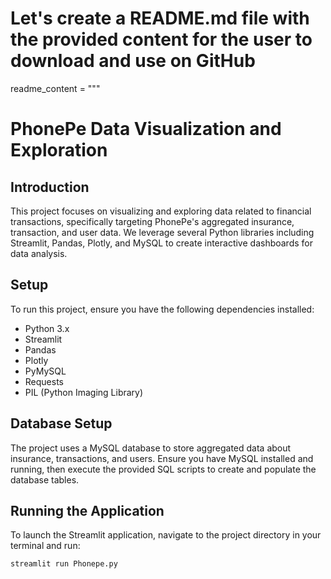 # Let's create a README.md file with the provided content for the user to download and use on GitHub

readme_content = """
# PhonePe Data Visualization and Exploration

## Introduction
This project focuses on visualizing and exploring data related to financial transactions, specifically targeting PhonePe's aggregated insurance, transaction, and user data. We leverage several Python libraries including Streamlit, Pandas, Plotly, and MySQL to create interactive dashboards for data analysis.

## Setup
To run this project, ensure you have the following dependencies installed:
- Python 3.x
- Streamlit
- Pandas
- Plotly
- PyMySQL
- Requests
- PIL (Python Imaging Library)

## Database Setup
The project uses a MySQL database to store aggregated data about insurance, transactions, and users. Ensure you have MySQL installed and running, then execute the provided SQL scripts to create and populate the database tables.

## Running the Application
To launch the Streamlit application, navigate to the project directory in your terminal and run:
```bash
streamlit run Phonepe.py

